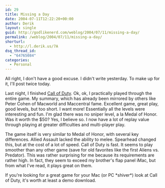 ```yaml
---
id: 29
title: Missing a Day
date: 2004-07-11T12:22:20+00:00
author: Derik
layout: single
guid: http://godlikenerd.com/weblog/2004/07/11/missing-a-day/
permalink: /weblog/2004/07/11/missing-a-day/
shorturl:
  - http://l.derik.us/7A
dsq_thread_id:
  - "64765084"
categories:
  - Personal
---
```

All right, I don't have a good excuse. I didn't write yesterday. To make up for it, I'll post twice today.

Last night, I finished [Call of Duty](http://www.callofduty.com). Ok, ok, I practically played through the entire game. My summary, which has already been mirrored by others like Peter Cohen of Macworld and Maccentral fame. Excellent game, great play, good levels, but too short. I want more! Essentially all the levels were interesting and fun. I'm glad there was no sniper level, a la Medal of Honor. Was it worth the $50? Yes, I believe so. I now have a lot of replay value through playing at greater difficulties and multi-player play.

The game itself is very similar to Medal of Honor, with several key differences. Allied Assault lacked the ability to melee. Spearhead changed this, but at the cost of a lot of speed. Call of Duty is fast. It seems to play smoother than any other game (save for old favorites like the first Aliens vs. Predator). This was rather surprising for me because its requirements are rather high. In fact, they seem to exceed my brother's flap panel iMac, but from what I've read, it plays great on them.

If you're looking for a great game for your Mac (or PC \*shiver\*) look at Call of Duty, it's worth at least a demo download.
